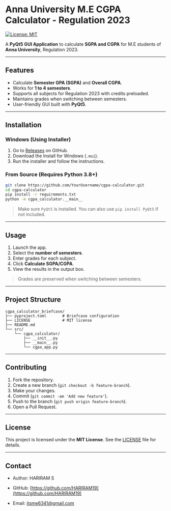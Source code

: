 # Anna University M.E CGPA Calculator - Regulation 2023

[![License: MIT](https://img.shields.io/badge/License-MIT-yellow.svg)](LICENSE)

A **PyQt5 GUI Application** to calculate **SGPA and CGPA** for M.E students of **Anna University**, Regulation 2023.

---

## Features

* Calculate **Semester GPA (SGPA)** and **Overall CGPA**.
* Works for **1 to 4 semesters**.
* Supports all subjects for Regulation 2023 with credits preloaded.
* Maintains grades when switching between semesters.
* User-friendly GUI built with **PyQt5**.

---


## Installation

### Windows (Using Installer)

1. Go to [Releases](https://github.com/HARIRAM19/AU_CGPA_Calculator_M.E/releases/tag/v1.0) on GitHub.
2. Download the Install for Windows (`.msi`).
3. Run the installer and follow the instructions.

### From Source (Requires Python 3.8+)

```bash
git clone https://github.com/YourUsername/cgpa-calculator.git
cd cgpa-calculator
pip install -r requirements.txt
python -m cgpa_calculator.__main__
```

> Make sure `PyQt5` is installed. You can also use `pip install PyQt5` if not included.

---

## Usage

1. Launch the app.
2. Select the **number of semesters**.
3. Enter grades for each subject.
4. Click **Calculate SGPA/CGPA**.
5. View the results in the output box.

> Grades are preserved when switching between semesters.

---

## Project Structure

```
cgpa_calculator_briefcase/
├── pyproject.toml       # Briefcase configuration
├── LICENSE              # MIT license
├── README.md
└── src/
    └── cgpa_calculator/
        ├── __init__.py
        ├── __main__.py
        └── cgpa_app.py
```

---

## Contributing

1. Fork the repository.
2. Create a new branch (`git checkout -b feature-branch`).
3. Make your changes.
4. Commit (`git commit -am 'Add new feature'`).
5. Push to the branch (`git push origin feature-branch`).
6. Open a Pull Request.

---

## License

This project is licensed under the **MIT License**. See the [LICENSE](LICENSE) file for details.

---

## Contact

* Author: HARIRAM S
* GitHub: [https://github.com/HARIRAM19](https://github.com/HARIRAM19)

* Email: [itsme6341@gmail.com](itsme6341@gmail.com)
